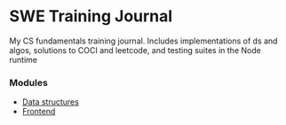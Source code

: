 # SWE Training Journal

My CS fundamentals training journal. Includes implementations of ds and algos, solutions to COCI and leetcode, and testing suites in the Node runtime

### Modules

- [Data structures](ds/README.md)
- [Frontend](frontend/README.md)
